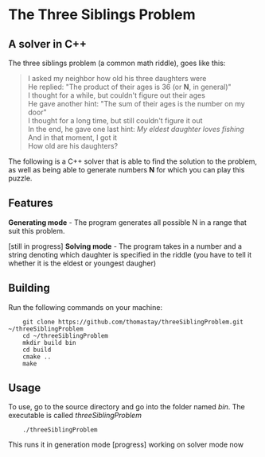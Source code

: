 # The Three Siblings Problem
## A solver in C++

The three siblings problem (a common math riddle), goes like this:
> I asked my neighbor how old his three daughters were  
> He replied: "The product of their ages is 36 (or **N**, in general)"  
> I thought for a while, but couldn't figure out their ages  
> He gave another hint: "The sum of their ages is the number on my door"  
> I thought for a long time, but still couldn't figure it out  
> In the end, he gave one last hint: *My eldest daughter loves fishing*  
> And in that moment, I got it  
> How old are his daughters?  

The following is a C++ solver that is able to find the solution to the problem, as well as being able to generate numbers **N** for which you can play this puzzle.

## Features
**Generating mode** - The program generates all possible N in a range that suit this problem.

[still in progress] **Solving mode** - The program takes in a number and a string denoting which daughter is specified in the riddle (you have to tell it whether it is the eldest or youngest daugher)

## Building
Run the following commands on your machine:
```
    git clone https://github.com/thomastay/threeSiblingProblem.git ~/threeSiblingProblem
    cd ~/threeSiblingProblem
    mkdir build bin
    cd build
    cmake ..
    make
```

## Usage
To use, go to the source directory and go into the folder named *bin*. The executable is called *threeSiblingProblem*
```
    ./threeSiblingProblem
```
This runs it in generation mode
[progress] working on solver mode now
